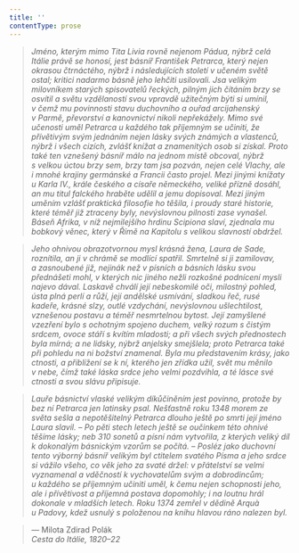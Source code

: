 ```yaml
---
title: ''
contentType: prose
---
```


> 

> 

> 

> _Jméno, kterým mimo Tita Livia rovně nejenom Pádua, nýbrž celá Itálie právě se honosí, jest básníř František Petrarca, který nejen okrasou čtrnáctého, nýbrž i následujících století v učeném světě ostal; kritici nadarmo básně jeho lehčiti usilovali. Jsa velikým milovníkem starých spisovatelů řeckých, pilným jich čítáním brzy se osvítil a světu vzdělaností svou vpravdě užitečným býti si umínil, v čemž mu povinnosti stavu duchovního a ouřad arcijahenský v Parmě, převorství a kanovnictví nikoli nepřekážely. Mimo své učenosti uměl Petrarca u každého tak příjemným se učiniti, že přívětivým svým jednáním nejen lásky svých známých a vlastenců, nýbrž i všech cizích, zvlášť knížat a znamenitých osob si získal. Proto také ten vznešený básníř málo na jednom místě obcoval, nýbrž s velkou úctou brzy sem, brzy tam jsa pozván, nejen celé Vlachy, ale i mnohé krajiny ger­mánské a Francii často projel. Mezi jinými knížaty u Karla IV., krále českého a císaře německého, veliké přízně dosáhl, an mu titul falckého hraběte udělil a jemu dopisoval. Mezi jiným uměním vzlášť praktická filosofie ho těšila, i proudy staré historie, které téměř již ztraceny byly, nevýslovnou pilnosti zase vynašel. Báseň Afrika, v níž nejmilejšího hrdinu Scipiona slaví, zjednala mu bobkový věnec, který v Římě na Kapitolu s velikou slavností obdržel._

> _Jeho ohnivou obrazotvornou mysl krásná žena, Laura de Sade, roznítila, an ji v chrámě se modlící spatřil. Smrtelně si ji zamilovav, a zasnoubené již, nejinák než v písních a básních lásku svou přednášeti mohl, v kterých nic jiného nežli rozkošné podnícení mysli najevo dával. Laskavě chválí její nebeskomilé oči, milostný pohled, ústa plná perlí a růží, její andělské usmívání, sladkou řeč, rusé kadeře, krásné slzy, outlé vzdychání, nevýslovnou ušlechtilost, vznešenou postavu a téměř nesmrtelnou bytost. Její zamyšlené vzezření bylo s ochotným spojeno duchem, velký rozum s čistým srdcem, ovoce stáří s kvítím mladosti; a při všech svých přednostech byla mírná; a ne lidsky, nýbrž anjelsky smejšlela; proto Petrarca také při pohledu na ni božství znamenal. Byla mu představením krásy, jako ctnosti, a přiblížení se k ní, kterého jen zřídka užil, svět mu měnilo v nebe, čímž také láska srdce jeho velmi pozdvihla, a té lásce své ctnosti a svou slávu připisuje._

> _Lauře básnictví vlaské velikým díkůčiněním jest povinno, protože by bez ní Petrarca jen latinsky psal. Nešťastně roku 1348 morem ze světa sešla a nepotěšitelný Petrarca dlouho ještě po smrti její jméno Laura slavil. – Po pěti stech letech ještě se oučinkem této ohnivé těšíme lásky; neb 310 sonetů a písní nám vytvořila, z kterých veliký díl k dokonalým básnickým vzorům se počítá. – Posléz jako duchovní tento výborný básníř velikým byl ctitelem svatého Písma a jeho srdce si vážilo všeho, co věk jeho za svaté držel: v přátelství se velmi vyznamenal a vděčností k vychovatelům svým a dobrodincům; u každého se příjemným učiniti uměl, k čemu nejen schopnosti jeho, ale i přívětivost a příjemná postava dopomohly; i na loutnu hrál dokonale v mladších letech. Roku 1374 zemřel v dědině Arquà u Padovy, kdež usnulý s položenou na knihu hlavou ráno nalezen byl._

> — Milota Zdirad Polák  
> _Cesta do Itálie, 1820–22_
